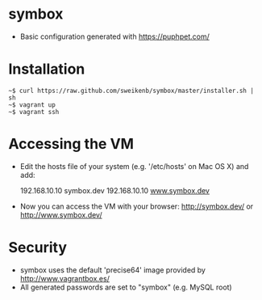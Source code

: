 symbox
======

 * Basic configuration generated with https://puphpet.com/


Installation
============

    ~$ curl https://raw.github.com/sweikenb/symbox/master/installer.sh | sh
    ~$ vagrant up
    ~$ vagrant ssh


Accessing the VM
================

 * Edit the hosts file of your system (e.g. '/etc/hosts' on Mac OS X) and add:

    192.168.10.10 symbox.dev
    192.168.10.10 www.symbox.dev

 * Now you can access the VM with your browser: http://symbox.dev/ or http://www.symbox.dev/


Security
========

 * symbox uses the default 'precise64' image provided by http://www.vagrantbox.es/
 * All generated passwords are set to "symbox" (e.g. MySQL root)
